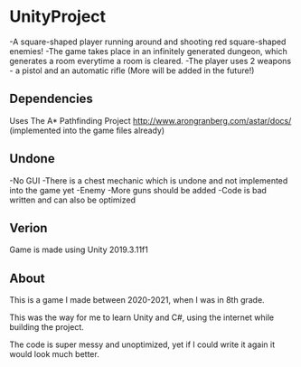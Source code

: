 # UnityProject
-A square-shaped player running around and shooting red square-shaped enemies!
-The game takes place in an infinitely generated dungeon, which generates a room everytime a room is cleared.
-The player uses 2 weapons - a pistol and an automatic rifle (More will be added in the future!)

## Dependencies
Uses The A* Pathfinding Project http://www.arongranberg.com/astar/docs/ (implemented into the game files already)

## Undone
-No GUI
-There is a chest mechanic which is undone and not implemented into the game yet
-Enemy
-More guns should be added
-Code is bad written and can also be optimized

## Verion
Game is made using Unity 2019.3.11f1

## About
This is a game I made between 2020-2021, when I was in 8th grade.

This was the way for me to learn Unity and C#, using the internet while building the project.

The code is super messy and unoptimized, yet if I could write it again it would look much better.
